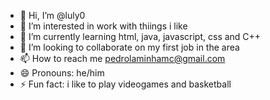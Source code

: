 - 👋 Hi, I’m @luly0
- 👀 I’m interested in work with thiings i like 
- 🌱 I’m currently learning html, java, javascript, css and C++
- 💞️ I’m looking to collaborate on my first job in the area
- 📫 How to reach me  pedrolaminhamc@gmail.com 
- 😄 Pronouns: he/him
- ⚡ Fun fact: i like to play videogames and basketball 

<!---
luly0/luly0 is a ✨ special ✨ repository because its `README.md` (this file) appears on your GitHub profile.
You can click the Preview link to take a look at your changes.
--->
